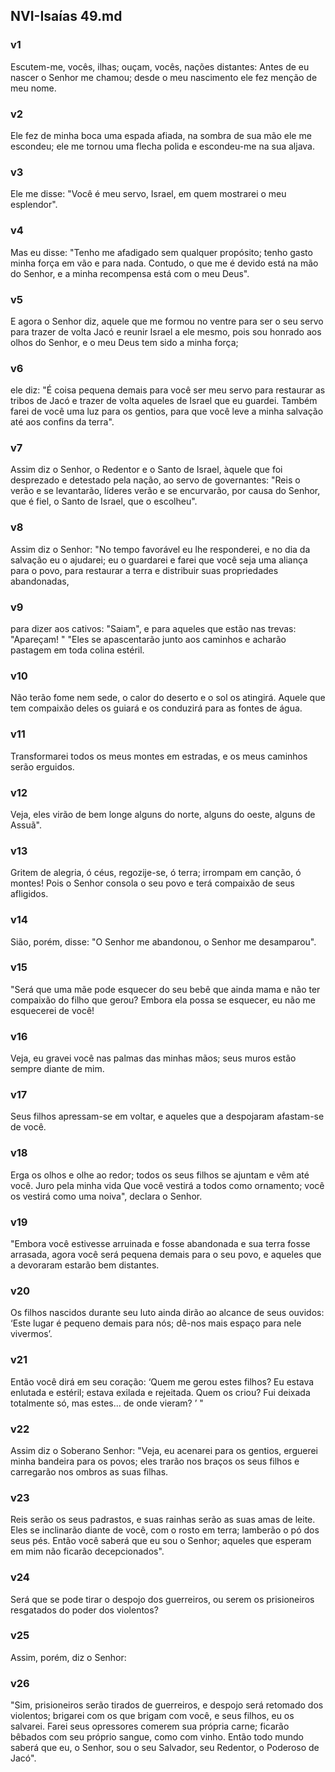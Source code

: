 ## NVI-Isaías 49.md
### v1
 Escutem-me, vocês, ilhas; ouçam, vocês, nações distantes: Antes de eu nascer o Senhor me chamou; desde o meu nascimento ele fez menção de meu nome.
### v2
 Ele fez de minha boca uma espada afiada, na sombra de sua mão ele me escondeu; ele me tornou uma flecha polida e escondeu-me na sua aljava.
### v3
 Ele me disse: "Você é meu servo, Israel, em quem mostrarei o meu esplendor".
### v4
 Mas eu disse: "Tenho me afadigado sem qualquer propósito; tenho gasto minha força em vão e para nada. Contudo, o que me é devido está na mão do Senhor, e a minha recompensa está com o meu Deus".
### v5
 E agora o Senhor diz, aquele que me formou no ventre para ser o seu servo para trazer de volta Jacó e reunir Israel a ele mesmo, pois sou honrado aos olhos do Senhor, e o meu Deus tem sido a minha força;
### v6
 ele diz: "É coisa pequena demais para você ser meu servo para restaurar as tribos de Jacó e trazer de volta aqueles de Israel que eu guardei. Também farei de você uma luz para os gentios, para que você leve a minha salvação até aos confins da terra".
### v7
 Assim diz o Senhor, o Redentor e o Santo de Israel, àquele que foi desprezado e detestado pela nação, ao servo de governantes: "Reis o verão e se levantarão, líderes verão e se encurvarão, por causa do Senhor, que é fiel, o Santo de Israel, que o escolheu".
### v8
 Assim diz o Senhor: "No tempo favorável eu lhe responderei, e no dia da salvação eu o ajudarei; eu o guardarei e farei que você seja uma aliança para o povo, para restaurar a terra e distribuir suas propriedades abandonadas,
### v9
 para dizer aos cativos: "Saiam", e para aqueles que estão nas trevas: "Apareçam! " "Eles se apascentarão junto aos caminhos e acharão pastagem em toda colina estéril.
### v10
 Não terão fome nem sede, o calor do deserto e o sol os atingirá. Aquele que tem compaixão deles os guiará e os conduzirá para as fontes de água.
### v11
 Transformarei todos os meus montes em estradas, e os meus caminhos serão erguidos.
### v12
 Veja, eles virão de bem longe alguns do norte, alguns do oeste, alguns de Assuã".
### v13
 Gritem de alegria, ó céus, regozije-se, ó terra; irrompam em canção, ó montes! Pois o Senhor consola o seu povo e terá compaixão de seus afligidos.
### v14
 Sião, porém, disse: "O Senhor me abandonou, o Senhor me desamparou".
### v15
 "Será que uma mãe pode esquecer do seu bebê que ainda mama e não ter compaixão do filho que gerou? Embora ela possa se esquecer, eu não me esquecerei de você!
### v16
 Veja, eu gravei você nas palmas das minhas mãos; seus muros estão sempre diante de mim.
### v17
 Seus filhos apressam-se em voltar, e aqueles que a despojaram afastam-se de você.
### v18
 Erga os olhos e olhe ao redor; todos os seus filhos se ajuntam e vêm até você. Juro pela minha vida Que você vestirá a todos como ornamento; você os vestirá como uma noiva", declara o Senhor.
### v19
 "Embora você estivesse arruinada e fosse abandonada e sua terra fosse arrasada, agora você será pequena demais para o seu povo, e aqueles que a devoraram estarão bem distantes.
### v20
 Os filhos nascidos durante seu luto ainda dirão ao alcance de seus ouvidos: ‘Este lugar é pequeno demais para nós; dê-nos mais espaço para nele vivermos’.
### v21
 Então você dirá em seu coração: ‘Quem me gerou estes filhos? Eu estava enlutada e estéril; estava exilada e rejeitada. Quem os criou? Fui deixada totalmente só, mas estes... de onde vieram? ’ "
### v22
 Assim diz o Soberano Senhor: "Veja, eu acenarei para os gentios, erguerei minha bandeira para os povos; eles trarão nos braços os seus filhos e carregarão nos ombros as suas filhas.
### v23
 Reis serão os seus padrastos, e suas rainhas serão as suas amas de leite. Eles se inclinarão diante de você, com o rosto em terra; lamberão o pó dos seus pés. Então você saberá que eu sou o Senhor; aqueles que esperam em mim não ficarão decepcionados".
### v24
 Será que se pode tirar o despojo dos guerreiros, ou serem os prisioneiros resgatados do poder dos violentos?
### v25
 Assim, porém, diz o Senhor:  
### v26
 "Sim, prisioneiros serão tirados de guerreiros, e despojo será retomado dos violentos; brigarei com os que brigam com você, e seus filhos, eu os salvarei. Farei seus opressores comerem sua própria carne; ficarão bêbados com seu próprio sangue, como com vinho. Então todo mundo saberá que eu, o Senhor, sou o seu Salvador, seu Redentor, o Poderoso de Jacó".
